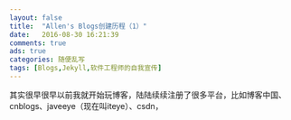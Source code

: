 ```yaml
---
layout: false
title:  "Allen's Blogs创建历程（1）"
date:   2016-08-30 16:21:39
comments: true
ads: true
categories: 随便乱写
tags: [Blogs,Jekyll,软件工程师的自我宣传]
---
```


其实很早很早以前我就开始玩博客，陆陆续续注册了很多平台，比如博客中国、cnblogs、javeeye（现在叫iteye）、csdn，
